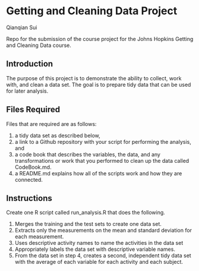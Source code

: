 # Getting and Cleaning Data Project
Qianqian Sui

Repo for the submission of the course project for the Johns Hopkins Getting and Cleaning Data course.

## Introduction
The purpose of this project is to demonstrate the ability to collect, work with, and clean a data set. The goal is to prepare tidy data that can be used for later analysis. 

## Files Required
Files that are required are as follows:
  1) a tidy data set as described below, 
  2) a link to a Github repository with your script for performing the analysis, and 
  3) a code book that describes the variables, the data, and any transformations or work that you performed to clean up the data called CodeBook.md.
  4) a README.md explains how all of the scripts work and how they are connected.

## Instructions
Create one R script called run_analysis.R that does the following.

1) Merges the training and the test sets to create one data set.
2) Extracts only the measurements on the mean and standard deviation for each measurement.
3) Uses descriptive activity names to name the activities in the data set
4) Appropriately labels the data set with descriptive variable names.
5) From the data set in step 4, creates a second, independent tidy data set with the average of each variable for each activity and each subject.

